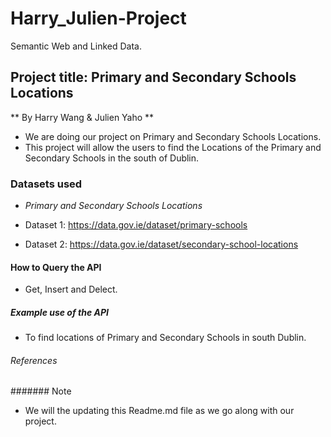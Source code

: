 # Harry_Julien-Project
Semantic Web and Linked Data.

## Project title: Primary and Secondary Schools Locations 
** By Harry Wang & Julien Yaho **
* We are doing our project on Primary and Secondary Schools Locations.
* This project will allow the users to find the Locations of the Primary and Secondary Schools in the south of Dublin.

### Datasets used
* _Primary and Secondary Schools Locations_

* Dataset 1: https://data.gov.ie/dataset/primary-schools 
* Dataset 2: https://data.gov.ie/dataset/secondary-school-locations 

#### How to Query the API
* Get, Insert and Delect.

##### Example use of the API
* To find locations of Primary and Secondary Schools in south Dublin.

###### References


####### Note
* We will the updating this Readme.md file as we go along with our project.
